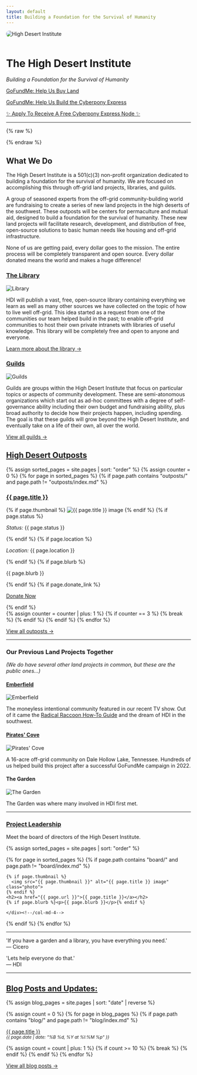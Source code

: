 ```yaml
---
layout: default
title: Building a Foundation for the Survival of Humanity
---
```


<img src="/assets/images/landscape.jpg" alt="High Desert Institute" style="max-width: 100%; height: auto; border-radius: 8px; margin-bottom: 1rem;">

<h1> The High Desert Institute </h1>

<i>Building a Foundation for the Survival of Humanity</i>

<p><a href="https://www.gofundme.com/f/build-a-foundation-for-the-survival-of-humanity" class="btn btn-gofundme"><i class="fa-solid fa-hand-holding-dollar"></i> GoFundMe: Help Us Buy Land</a></p>
<p><a href="https://www.gofundme.com/f/cyberpony-express-free-and-offgrid-communications" class="btn btn-gofundme"><i class="fa-solid fa-hand-holding-dollar"></i> GoFundMe: Help Us Build the Cyberpony Express</a></p>
<p><a href="https://forms.gle/UZgQiUNzm8q1dmNfA" class="btn btn-success">✨ Apply To Receive A Free Cyberpony Express Node ✨</a></p>

<hr>

{% raw %}
  </div>
</div>
{% endraw %}

<div class="row">
  <div class="col-md-12">
    <h2>What We Do</h2>
    <p>The High Desert Institute is a 501(c)(3) non-profit organization dedicated to building a foundation for the survival of humanity. We are focused on accomplishing this through off-grid land projects, libraries, and guilds.</p>
    <p>A group of seasoned experts from the off-grid community-building world are fundraising to create a series of new land projects in the high deserts of the southwest. These outposts will be centers for permaculture and mutual aid, designed to build a foundation for the survival of humanity. These new land projects will facilitate research, development, and distribution of free, open-source solutions to basic human needs like housing and off-grid infrastructure.</p>
    <p>None of us are getting paid, every dollar goes to the mission. The entire process will be completely transparent and open source. Every dollar donated means the world and makes a huge difference!</p>
  </div>
  <div class="col-md-4">
    <h3><a href="/guilds/lorekeepers/library">The Library</a></h3>
    <img src="/assets/images/library.jpg" alt="Library" class="photo">
    <p>HDI will publish a vast, free, open-source library containing everything we learn as well as many other sources we have collected on the topic of how to live well off-grid. This idea started as a request from one of the communities our team helped build in the past; to enable off-grid communities to host their own private intranets with libraries of useful knowledge. This library will be completely free and open to anyone and everyone.</p>
    <p><a href="/guilds/lorekeepers/library/">Learn more about the library →</a></p>
  </div>
  <div class="col-md-4">
    <h3><a href="/guilds">Guilds</a></h3>
    <img src="/assets/images/artificers-guild.jpg" alt="Guilds" class="photo">
    <p>Guilds are groups within the High Desert Institute that focus on particular topics or aspects of community development. These are semi-atonomous organizations which start out as ad-hoc committees with a degree of self-governance ability including their own budget and fundraising ability, plus broad authority to decide how their projects happen, including spending. The goal is that these guilds will grow beyond the High Desert Institute, and eventually take on a life of their own, all over the world.</p>
    <p><a href="/guilds/">View all guilds →</a></p>
  </div>
</div><!--/row-->
<div class="row">
  <div class="col">
    <h2><a href="/outposts/">High Desert Outposts</a></h2>

<div markdown="0" class="row">

{% assign sorted_pages = site.pages | sort: "order" %}
{% assign counter = 0 %}
{% for page in sorted_pages %}
  {% if page.path contains "outposts/" and page.path != "outposts/index.md" %}
    <div class="col-md-4">
      <h3><a href="{{ page.url }}">{{ page.title }}</a></h3>
      {% if page.thumbnail %}
        <img src="{{ page.thumbnail }}" alt="{{ page.title }} image" class="photo">
      {% endif %}
      {% if page.status %}<p><em>Status:</em> {{ page.status }}</p>{% endif %}
      {% if page.location %}<p><em>Location:</em> {{ page.location }}</p>{% endif %}
      {% if page.blurb %}<p>{{ page.blurb }}</p>{% endif %}
      {% if page.donate_link %}
        <p><a class="btn btn-primary" href="{{ page.donate_link }}">Donate Now</a></p>
      {% endif %}
    </div><!--/col-md-4-->
    {% assign counter = counter | plus: 1 %}
    {% if counter == 3 %}
      {% break %}
    {% endif %}
  {% endif %}
{% endfor %}
<p class="text-right"><a href="/outposts/">View all outposts →</a></p>

</div><!--/row-->
<div class="row">
<div class="col-md-12">
  <hr>
  <h3>Our Previous Land Projects Together</h3>
  <p><i>(We do have several other land projects in common, but these are the public ones...)</i></p>
</div>
<div class="col-md-4">
  <h4><a href="https://emberfield.org">Emberfield</a></h4>
  <img src="/assets/images/emberfield.png" alt="Emberfield" class="photo">
  <p>The moneyless intentional community featured in our recent TV show. Out of it came the <a href="https://www.radicalraccoon.com">Radical Raccoon How-To Guide</a> and the dream of HDI in the southwest.</p>
</div>
<div class="col-md-4">
  <h4><a href="https://peoplesprojectearth.org">Pirates' Cove</a></h4>
  <img src="/assets/images/pirates-cove.jpg" alt="Pirates' Cove" class="photo">
  <p>A 16-acre off-grid community on Dale Hollow Lake, Tennessee. Hundreds of us helped build this project after a successful GoFundMe campaign in 2022.</p>
</div>
<div class="col-md-4">
  <h4>The Garden</h4>
  <img src="/assets/images/the-garden.jpg" alt="The Garden" class="photo">
  <p>The Garden was where many involved in HDI first met.</p>
</div>
</div><!--/row-->
<div class="row">
  <div class="col-md-12">
    <hr>
    <h3><a href="/board">Project Leadership</a></h3>
    <p>Meet the board of directors of the High Desert Institute.</p>
  </div>
</div><!--/row-->
  
<div markdown="0" class="row">

{% assign sorted_pages = site.pages | sort: "order" %}

{% for page in sorted_pages %}
  {% if page.path contains "board/" and page.path != "board/index.md" %}
    <div class="col-md-4">
    
    {% if page.thumbnail %}
      <img src="{{ page.thumbnail }}" alt="{{ page.title }} image" class="photo">
    {% endif %}
    <h2><a href="{{ page.url }}">{{ page.title }}</a></h2>
    {% if page.blurb %}<p>{{ page.blurb }}</p>{% endif %}

    </div><!--/col-md-4-->

  {% endif %}
{% endfor %}

</div><!--/row-->

<div class="row">
  <div class="col-md-12">
    <hr>
    <p>&apos;If you have a garden and a library, you have everything you need.&apos; <br> — Cicero</p>
    <p>&apos;Lets help everyone do that.&apos; <br> — HDI</p>
    <hr>
  </div>
  <div class="col-md-12">
    <h2><a href="/blog/">Blog Posts and Updates:</a></h2>

<div markdown="0">

{% assign blog_pages = site.pages | sort: "date" | reverse %}

{% assign count = 0 %}
{% for page in blog_pages %}
  {% if page.path contains "blog/" and page.path != "blog/index.md" %}
    <p>
      <a href="{{ page.url }}">{{ page.title }}</a><br>
      <small><em>{{ page.date | date: "%B %d, %Y at %I:%M %p" }}</em></small>
    </p>
    {% assign count = count | plus: 1 %}
    {% if count >= 10 %}
      {% break %}
    {% endif %}
  {% endif %}
{% endfor %}


</div>
<p class="text-right"><a href="/blog/">View all blog posts →</a></p>

